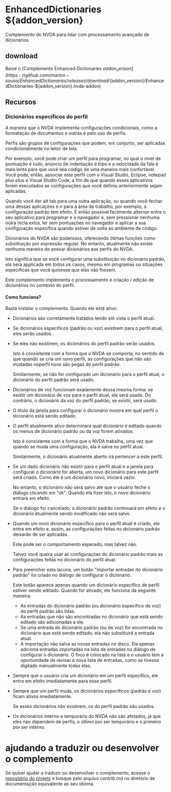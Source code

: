 # EnhancedDictionaries ${addon_version}
Complemento do NVDA para lidar com processamento avançado de
dicionários

## download
Baixe o [Complemento Enhanced Dictionaries ${addon_version}](https://github.com/marlon-sousa/EnhancedDictionaries/releases/download/${addon_version}/EnhancedDictionaries-${addon_version}.nvda-addon)

## Recursos

### Dicionários específicos do perfil
A maneira que o NVDA implementa configurações condicionais, como a
formatação de documentos e outras é pelo uso de perfis.

Perfis são grupos de configurações que podem, em conjunto, ser aplicadas
condicionalmente no leitor de tela.

Por exemplo, você pode criar um perfil para programar, no qual o nível
de pontuação é tudo, anúncio de indentação é bips e a velocidade da fala
é mais lenta para que você leia código de uma maneira mais confortável.
Você pode, então, associar este perfil com o Visual Studio, Eclipse, notepad plus plus
e Visual Studio Code, a fim de que quando esses aplicativos forem executados as configurações
que você definiu anteriormente sejam aplicadas.

Quando você der alt tab para uma outra aplicação, ou quando você fechar
uma dessas aplicações e ir para a área de trabalho, por exemplo, a
configuração padrão tem efeito. É então possível facilmente alternar
entre o seu aplicativo para programar e o navegador e, sem pressionar
nenhuma outra tecla extra, ler sem pontuações no navegador e aplicar a
sua configuração específica quando estiver de volta ao ambiente de código.

Dicionários do NVDA são poderosos, oferecendo ótimas funções como
substituição por expressão regular. No entanto, atualmente não existe
nenhuma maneira de anexar dicionários aos perfis do NVDA.

Isto significa que se você configurar uma substituição no dicionário padrão, ela será applicada em todos os casos, mesmo em programas ou
situações específicas que você quisesse que elas não fossem.

Este complemento implementa o processamento e criação / edição de dicionários no contexto do perfil.

#### Como funciona?

Basta instalar o complemento. Quando ele está ativo:

* Dicionários são corretamente tratados tendo em vista o perfil atual.
* Se dicionários específicos (padrão ou voz) existirem para o perfil
atual, eles serão usados.
* Se eles não existirem, os dicionários do perfil padrão serão usados.

    Isto é consistente com a forma que o NVDA se comporta, no sentido de que quando se cria um novo perfil, as configurações que não são mudadas noperfil novo são pegas do perfil padrão.

    Similarmente, se não for configurado um dicionário para o perfil atual, o dicionário do perfil padrão será usado.

* Dicionários de voz funcionam exatamente dessa mesma forma: se existir
um dicionário de voz para o perfil atual, ele será usado. Do
contrário, o dicionário da voz do perfil padrão, se existir, será usado.
* O título da janela para configurar o dicionário mostra em qual perfil o dicionário está sendo editado.
* O perfil atualmente ativo determinará qual dicionário é editado quando os menus de dicionário padrão ou da voz forem ativados.

    Isto é consistente com a forma que o NVDA trabalha, uma vez que quando se muda uma configuração, ela é salva no perfil atual.

    Similarmente, o dicionário atualmente aberto irá pertencer a este perfil.

* Se um dado dicionário não existir para o perfil atual e a janela para configurar o dicionário for aberta, um novo dicionário para este perfil será criado. Como ele é um dicionário novo, iniciará vazio.

    No entanto, o dicionário não será salvo até que o usuário feche o diálogo clicando em "ok". Quando ele fizer isto, o novo dicionário entrará em efeito.

    Se o diálogo for cancelado, o dicionário padrão continuará em efeito e o dicionário atualmente sendo modificado não será salvo.

* Quando um novo dicionário específico para o perfil atual é criado, ele entra em efeito e, assim, as configurações feitas no dicionário padrão
deixarão de ser aplicadas.

    Este pode ser o comportamento esperado, mas talvez não.

    Talvez você queira usar as configurações do dicionário padrão mais as configurações feitas no dicionário do perfil atual.

* Para preencher esta lacuna, um botão "importar entradas do dicionário padrão" foi criado no diálogo de configurar o dicionário.

    Este botão aparece apenas quando um dicionário específico de perfil estiver sendo editado. Quando for ativado, ele funciona da seguinte maneira:

    - As entradas do dicionário padrão (ou dicionário específico de voz) do perfil padrão são lidas.
    - As entradas que não são encontradas no dicionário que está sendo editado são adicionadas a ele.
    - Se uma entrada do dicionário padrão (ou de voz) for encontrada no dicionário que está sendo editado, ela não substituirá a entrada atual.
    - A importação não salva as novas entradas no disco. Ela apenas adiciona entradas importadas na lista de entradas
    no diálogo de configurar o dicionário. O foco é colocado na lista e o usuário tem a oportunidade de revisar a nova lista de entradas, como se tivesse digitado
    manualmente todas elas.

* Sempre que o usuário cria um dicionário em um perfil específico, ele entra em efeito imediatamente para esse perfil.
* Sempre que um perfil muda, os dicionários específicos (padrão e voz) ficam ativos imediatamente.

    Se esses dicionários não existirem, os do perfil padrão são usados.

* Os dicionários interno e temporário do NVDA não são afetados, já que eles não dependem de perfis, o último por ser temporário e o primeiro por ser interno.

# ajudando a traduzir ou desenvolver o complemento

Se quiser ajudar a traduzir ou desenvolver o complemento, acesse o [repositório do projeto](https://github.com/marlon-sousa/EnhancedDictionaries) e busque pelo arquivo contrib.md no diretório de documentação equivalente ao seu idioma.